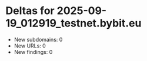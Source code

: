 # Deltas for 2025-09-19_012919_testnet.bybit.eu
- New subdomains: 0
- New URLs: 0
- New findings: 0
